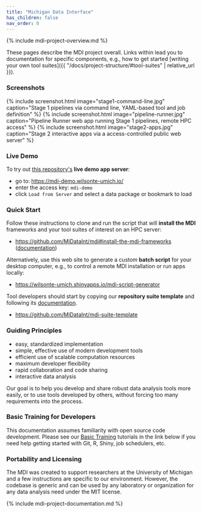 ```yaml
---
title: "Michigan Data Interface"
has_children: false
nav_order: 0
---
```


<!-- please do not alter the next line -->
{% include mdi-project-overview.md %}  


These pages describe the MDI project overall.
Links within lead you to documentation for 
specific components, e.g., how to get started
[writing your own tool suites]({{ "/docs/project-structure/#tool-suites" | relative_url }}).

### Screenshots

{% include screenshot.html 
   image="stage1-command-line.jpg" 
   caption="Stage 1 pipelines via command line, YAML-based tool and job definition" %}
{% include screenshot.html 
   image="pipeline-runner.jpg" 
   caption="Pipeline Runner web app running Stage 1 pipelines, remote HPC access" %}
{% include screenshot.html 
   image="stage2-apps.jpg" 
   caption="Stage 2 interactive apps via a access-controlled public web server" %}

### Live Demo

To try out 
[this repository's](https://github.com/MiDataInt/demo-mdi-tools)
 **live demo app server**:

- go to: <https://mdi-demo.wilsonte-umich.io/>
- enter the access key: <code>mdi-demo</code>
- click <code>Load from Server</code> and select a data package or bookmark to load

### Quick Start

Follow these instructions to clone and run the script that 
will **install the MDI** frameworks and your tool suites of interest
on an HPC server:

- <https://github.com/MiDataInt/mdi#install-the-mdi-frameworks> 
([documentation](/mdi/docs/installation.html))

Alternatively, use this web site to generate a custom **batch script** for your 
desktop computer, e.g., to control a remote MDI installation or run apps locally:

- <https://wilsonte-umich.shinyapps.io/mdi-script-generator>

Tool developers should start by copying our **repository suite template**
and following its [documentation](/mdi-suite-template).

- <https://github.com/MiDataInt/mdi-suite-template>

### Guiding Principles

- easy, standardized implementation
- simple, effective use of modern development tools
- efficient use of scalable computation resources
- maximum developer flexibility
- rapid collaboration and code sharing
- interactive data analysis

Our goal is to help you develop and share robust
data analysis tools more easily, or to use tools developed by others,
without forcing too many requirements into the process. 

### Basic Training for Developers

This documentation assumes familiarity with open source
code development. Please see our 
[Basic Training](https://midataint.github.io/mdi-basic-training) tutorials 
in the link below if you need help getting started with Git, R,
Shiny, job schedulers, etc.

### Portability and Licensing

The MDI was created to support researchers
at the University of Michigan and a few instructions are specific 
to our environment. However, the codebase is generic and can 
be used by any laboratory or organization for any data analysis need
under the MIT license.


<!-- please do not alter the next line -->
{% include mdi-project-documentation.md %}
